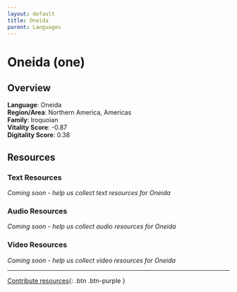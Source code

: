 ```yaml
---
layout: default
title: Oneida
parent: Languages
---
```


# Oneida (one)

## Overview

**Language**: Oneida  
**Region/Area**: Northern America, Americas  
**Family**: Iroquoian  
**Vitality Score**: -0.87  
**Digitality Score**: 0.38  

## Resources

### Text Resources
*Coming soon - help us collect text resources for Oneida*

### Audio Resources
*Coming soon - help us collect audio resources for Oneida*

### Video Resources
*Coming soon - help us collect video resources for Oneida*

---

[Contribute resources](https://fairtrain.github.io/){: .btn .btn-purple }

